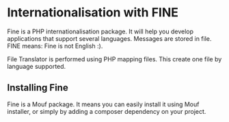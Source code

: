 Internationalisation with FINE
==============================

Fine is a PHP internationalisation package. It will help you develop applications that support several languages. Messages are stored in file.
FINE means: Fine is not English :).

File Translator is performed using PHP mapping files.
This create one file by language supported.

Installing Fine
---------------

Fine is a Mouf package. It means you can easily install it using Mouf installer, or simply by adding a composer dependency on your project.
